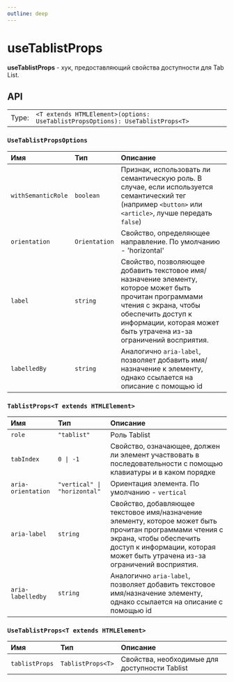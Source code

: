 ```yaml
---
outline: deep
---
```


# useTablistProps

**useTablistProps** - хук, предоставляющий свойства доступности для Tab List.

## API

|       |                                                                        |
| ----: |:-----------------------------------------------------------------------|
| Type: | `<T extends HTMLElement>(options: UseTablistPropsOptions): UseTablistProps<T>` |

### `UseTablistPropsOptions`

| Имя               | Тип      | Описание    |
|:-------------------|:-----------|:-----------|
| `withSemanticRole`  | `boolean`   | Признак, использовать ли семантическую роль. В случае, если используется семантический тег (например `<button>` или `<article>`, лучше передать `false`)  | 
| `orientation`  | `Orientation`   | Свойство, определяющее направление. По умолчанию - 'horizontal'  | 
| `label`  | `string`   | Свойство, позволяющее добавить текстовое имя/назначение элементу, которое может быть прочитан программами чтения с экрана, чтобы обеспечить доступ к информации, которая может быть утрачена из-за ограничений восприятия.  | 
| `labelledBy`  | `string`   | Аналогично `aria-label`, позволяет добавить имя/назначение к элементу, однако ссылается на описание с помощью id  | 

### `TablistProps<T extends HTMLElement>`

| Имя               | Тип      | Описание    |
|:-------------------|:-----------|:-----------|
| `role`  | `"tablist"`   | Роль Tablist  | 
| `tabIndex`  | `0 \| -1`   | Свойство, означающее, должен ли элемент участвовать в последовательности с помощью клавиатуры и в каком порядке  | 
| `aria-orientation`  | `"vertical" \| "horizontal"`   | Ориентация элемента. По умолчанию - `vertical`  | 
| `aria-label`  | `string`   | Свойство, добавляющее текстовое имя/назначение элементу, которое может быть прочитан программами чтения с экрана, чтобы обеспечить доступ к информации, которая может быть утрачена из-за ограничений восприятия.  | 
| `aria-labelledby`  | `string`   | Аналогично `aria-label`, позволяет добавить текстовое имя/назначение элементу, однако ссылается на описание с помощью id  | 

### `UseTablistProps<T extends HTMLElement>`

| Имя               | Тип      | Описание    |
|:-------------------|:-----------|:-----------|
| `tablistProps`  | `TablistProps<T>`   | Свойства, необходимые для доступности Tablist  | 
